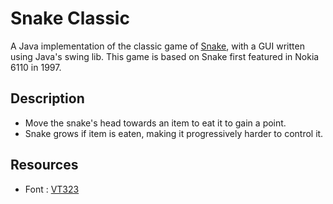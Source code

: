 # Snake Classic
A Java implementation of the classic game of [Snake](https://en.wikipedia.org/wiki/Snake_(video_game)), with a GUI written using Java's swing lib. This game is based on Snake first featured in Nokia 6110 in 1997.

## Description
- Move the snake's head towards an item to eat it to gain a point. 
- Snake grows if item is eaten, making it progressively harder to control it.

## Resources
- Font : [VT323](https://fonts.google.com/specimen/VT323?selection.family=VT323)



 

